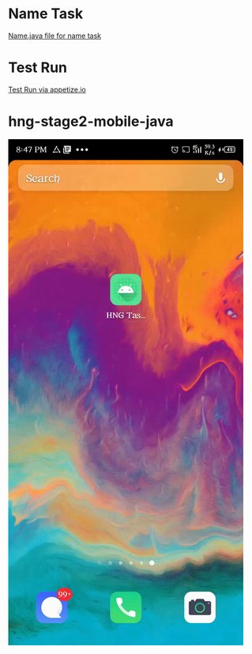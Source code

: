 # Name Task
[Name.java file for name task](name.java)

# Test Run
[Test Run via appetize.io](https://appetize.io/app/7efk78yj5p9u8vpnuarzccq4rw)

# hng-stage2-mobile-java
![Demo](demo.gif)
